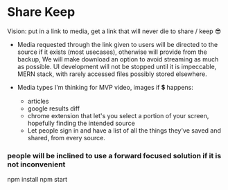 # Share Keep

Vision: put in a link to media, get a link that will never die to share / keep 😎

* Media requested through the link given to users will be directed to the source if it exists (most usecases), otherwise will provide from the backup, We will make download an option to avoid streaming as much as possible. UI development will not be stopped until it is impeccable, MERN stack, with rarely accessed files possibly stored elsewhere.

* Media types I'm thinking for MVP video, images if 💲 happens:
    * articles
    * google results diff
    * chrome extension that let's you select a portion of your screen, hopefully finding the intended source
    * Let people sign in and have a list of all the things they've saved and shared, from every source.

### people will be inclined to use a forward focused solution if it is not inconvenient

npm install npm start
